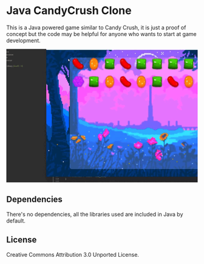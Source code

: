 # Java CandyCrush Clone

This is a Java powered game similar to Candy Crush, it is just a proof of concept but the code may be helpful for anyone who wants to start at game development.

![Imgur Image](https://github.com/SergioOA/Java-CandyCrush-Clone/blob/main/README.gif)

## Dependencies

There's no dependencies, all the libraries used are included in Java by default.

## License

Creative Commons Attribution 3.0 Unported License.

